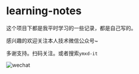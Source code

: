 # learning-notes

这个项目下都是我平时学习的一些记录，都是自己写的。



感兴趣的欢迎关注本人技术微信公众号~

多谢支持。扫码关注。或者搜索`ymxd-it`

![wechat](./wechat.png)

